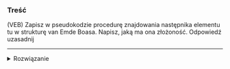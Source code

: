 ### Treść
(VEB)
Zapisz w pseudokodzie procedurę znajdowania następnika elementu tu w strukturę van Emde Boasa. Napisz, jaką ma ona złożoność. Odpowiedź uzasadnij


------
<details><summary>Rozwiązanie</summary>
<p>

